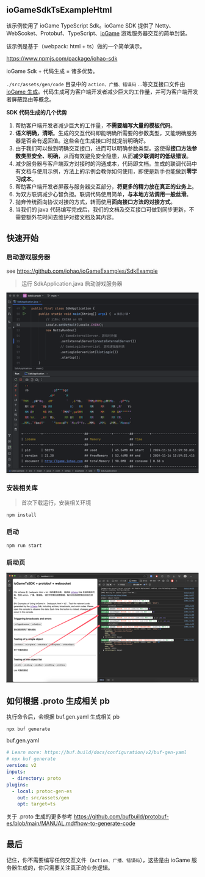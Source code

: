## ioGameSdkTsExampleHtml

该示例使用了 ioGame TypeScript Sdk。ioGame SDK 提供了 Netty、WebScoket、Protobuf、TypeScript、[ioGame](https://www.yuque.com/iohao/game) 游戏服务器交互的简单封装。



该示例是基于（webpack: html + ts）做的一个简单演示。



https://www.npmjs.com/package/iohao-sdk



ioGame Sdk + 代码生成 = 诸多优势。



`./src/assets/gen/code` 目录中的 `action、广播、错误码` ...等交互接口文件由  [ioGame 生成](https://www.yuque.com/iohao/game/irth38)。代码生成可为客户端开发者减少巨大的工作量，并可为客户端开发者屏蔽路由等概念。



**SDK 代码生成的几个优势**

1. 帮助客户端开发者减少巨大的工作量，**不需要编写大量的模板代码**。
2. **语义明确，清晰**。生成的交互代码即能明确所需要的参数类型，又能明确服务器是否会有返回值。这些会在生成接口时就提前明确好。
3. 由于我们可以做到明确交互接口，进而可以明确参数类型。这使得**接口方法参数类型安全、明确**，从而有效避免安全隐患，从而**减少联调时的低级错误**。
4. 减少服务器与客户端双方对接时的沟通成本，代码即文档。生成的联调代码中有文档与使用示例，方法上的示例会教你如何使用，即使是新手也能做到**零学习成本**。
5. 帮助客户端开发者屏蔽与服务器交互部分，**将更多的精力放在真正的业务上**。
6. 为双方联调减少心智负担。联调代码使用简单，**与本地方法调用一般丝滑**。
7. 抛弃传统面向协议对接的方式，转而使用**面向接口方法的对接方式**。
8. 当我们的 java 代码编写完成后，我们的文档及交互接口可做到同步更新，不需要额外花时间去维护对接文档及其内容。



## 快速开始

### 启动游戏服务器

see https://github.com/iohao/ioGameExamples/SdkExample

> 运行 SdkApplication.java 启动游戏服务器

![](./doc/server.png)

### 安装相关库

> 首次下载运行，安装相关环境

```sh
npm install
```



### 启动

```sh
npm run start
```



### 启动页

![](./doc/home.png)



## 如何根据 .proto 生成相关 pb

执行命令后，会根据 buf.gen.yaml 生成相关 pb

```shell
npx buf generate
```



buf.gen.yaml

```yaml
# Learn more: https://buf.build/docs/configuration/v2/buf-gen-yaml
# npx buf generate
version: v2
inputs:
  - directory: proto
plugins:
  - local: protoc-gen-es
    out: src/assets/gen
    opt: target=ts
```



关于 .proto 生成的更多参考 https://github.com/bufbuild/protobuf-es/blob/main/MANUAL.md#how-to-generate-code



## 最后

记住，你不需要编写任何交互文件（`action、广播、错误码`），这些是由 ioGame 服务器生成的，你只需要关注真正的业务逻辑。



